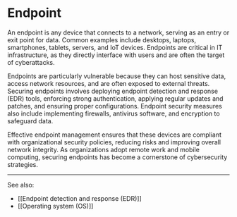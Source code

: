 
# Endpoint

An endpoint is any device that connects to a network, serving as an entry or exit point for data. Common examples include desktops, laptops, smartphones, tablets, servers, and IoT devices. Endpoints are critical in IT infrastructure, as they directly interface with users and are often the target of cyberattacks.

Endpoints are particularly vulnerable because they can host sensitive data, access network resources, and are often exposed to external threats. Securing endpoints involves deploying endpoint detection and response (EDR) tools, enforcing strong authentication, applying regular updates and patches, and ensuring proper configurations. Endpoint security measures also include implementing firewalls, antivirus software, and encryption to safeguard data.

Effective endpoint management ensures that these devices are compliant with organizational security policies, reducing risks and improving overall network integrity. As organizations adopt remote work and mobile computing, securing endpoints has become a cornerstone of cybersecurity strategies.

---

See also:

- [[Endpoint detection and response (EDR)]]
- [[Operating system (OS)]]
